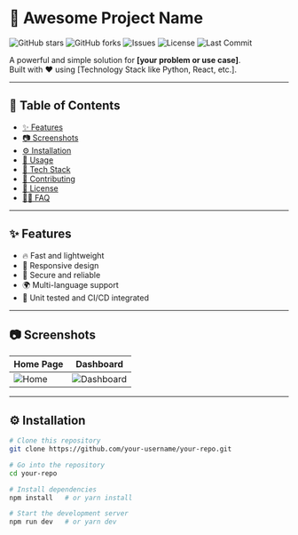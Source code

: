 # 🚀 Awesome Project Name

![GitHub stars](https://img.shields.io/github/stars/your-username/your-repo?style=social)
![GitHub forks](https://img.shields.io/github/forks/your-username/your-repo?style=social)
![Issues](https://img.shields.io/github/issues/your-username/your-repo)
![License](https://img.shields.io/github/license/your-username/your-repo)
![Last Commit](https://img.shields.io/github/last-commit/your-username/your-repo)

A powerful and simple solution for **[your problem or use case]**.  
Built with ❤️ using [Technology Stack like Python, React, etc.].

---

## 🧭 Table of Contents

- [✨ Features](#-features)
- [📷 Screenshots](#-screenshots)
- [⚙️ Installation](#️-installation)
- [🚀 Usage](#-usage)
- [🧩 Tech Stack](#-tech-stack)
- [🤝 Contributing](#-contributing)
- [📝 License](#-license)
- [🙋‍♀️ FAQ](#-faq)

---

## ✨ Features

- 🔥 Fast and lightweight
- 📱 Responsive design
- 🔐 Secure and reliable
- 🌍 Multi-language support
- 🧪 Unit tested and CI/CD integrated

---

## 📷 Screenshots

| Home Page | Dashboard |
|-----------|-----------|
| ![Home](https://via.placeholder.com/400x200.png?text=Home+Page) | ![Dashboard](https://via.placeholder.com/400x200.png?text=Dashboard) |

---

## ⚙️ Installation

```bash
# Clone this repository
git clone https://github.com/your-username/your-repo.git

# Go into the repository
cd your-repo

# Install dependencies
npm install   # or yarn install

# Start the development server
npm run dev   # or yarn dev
